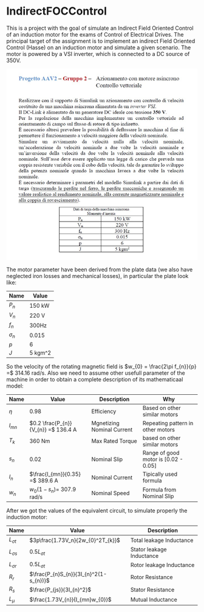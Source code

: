# IndirectFOCControl
This is a project with the goal of simulate an Indirect Field Oriented Control of an induction motor for the exams of Control of Electrical Drives.
The principal target of the assignment is to implement an indirect Field Oriented Control (Hasse) on an induction motor and simulate a given scenario. The motor is powered by a VSI inverter, which is connected to a DC source of 350V.

![alt text](ProjectTasks.jpg)

The motor parameter have been derived from the plate data (we also have neglected iron losses and mechanical losses), in particular the plate look like:

| Name | Value |
| ----------- | ----------- |
| $P_{n}$ | 150 kW |
| $V_{n}$ | 220 V |
| $f_{n}$ | 300Hz |
| $\sigma_{n}$ | 0.015 |
| $p$ | 6 |
| $J$ | 5 kgm^2 |

So the velocity of the rotating magnetic field is $w_{0} = \frac{2\pi f_{n}}{p} =$ 314.16 rad/s.
Also we need to assume other usefull parameter of the machine in order to obtain a complete description of its mathematicaal model:

| Name | Value | Description | Why |
| ----------- | ----------- | ----------- | ----------- |
| $\eta$ | 0.98 | Efficiency | Based on other similar motors |
| $I_{mn}$ | $0.2  \frac{P_{n}}{V_{n}} =$ 136.4 A | Mgnetizing Nominal Current | Repeating pattern in other motors |
| $T_{k}$ | 360 Nm | Max Rated Torque | based on other similar motors |
| $s_{n}$ | 0.02 | Nominal Slip | Range of good motor is [0.02 - 0.05] |
| $I_{n}$ | $\frac{I_{mn}}{0.35} =$ 389.6 A | Nominal Current | Tipically used formula |
| $w_{n}$ | $w_{0}(1-s_{n}) =$ 307.9 rad/s | Nominal Speed | Formula from Nominal Slip|

After we got the values of the equivalent circuit, to simulate properly the induction motor:

| Name | Value | Description | 
| ----------- | ----------- | ----------- | 
| $L_{\sigma t}$ | $3p\frac{1.73V_n}{2w_{0}^2T_{k}}$ | Total leakage Inductance | 
| $L_{\sigma s}$ | $0.5L_{\sigma t}$ | Stator leakage Inductance | 
| $L_{\sigma r}$ | $0.5L_{\sigma t}$ | Rotor leakage Inductance |
| $R_{r}$ | $\frac{P_{n}S_{n}}{3I_{n}^2(1-s_{n})}$| Rotor Resistance |
| $R_{s}$ | $\frac{P_{js}}{3I_{n}^2}$ | Stator Resistance |
| $L_{\mu}$ | $\frac{1.73V_{n}}{I_{mn}w_{0}}$ | Mutual Inductance |
